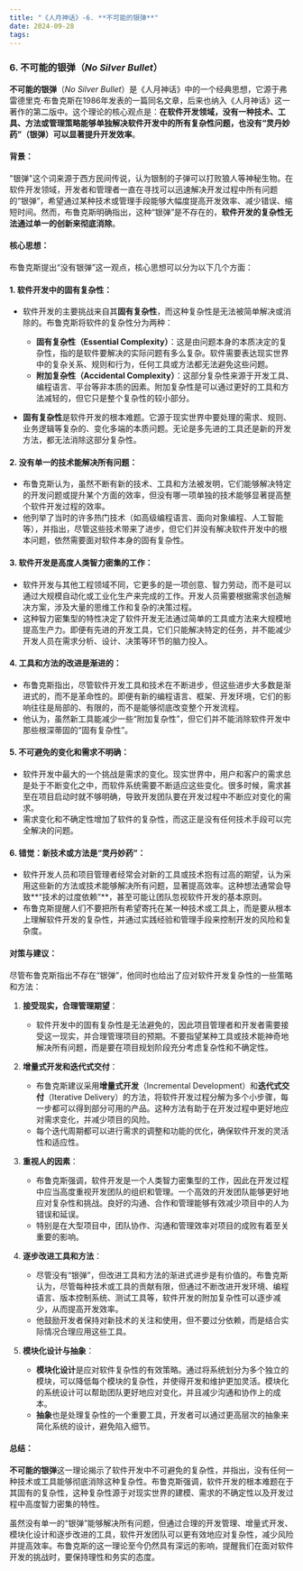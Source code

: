 ```yaml
---
title: "《人月神话》-6. **不可能的银弹**"
date: 2024-09-28
tags: 
---
```

### 6. **不可能的银弹**（*No Silver Bullet*）

**不可能的银弹**（*No Silver Bullet*）是《人月神话》中的一个经典思想，它源于弗雷德里克·布鲁克斯在1986年发表的一篇同名文章，后来也纳入《人月神话》这一著作的第二版中。这个理论的核心观点是：**在软件开发领域，没有一种技术、工具、方法或管理策略能够单独解决软件开发中的所有复杂性问题，也没有“灵丹妙药”（银弹）可以显著提升开发效率**。

#### 背景：
"银弹"这个词来源于西方民间传说，认为银制的子弹可以打败狼人等神秘生物。在软件开发领域，开发者和管理者一直在寻找可以迅速解决开发过程中所有问题的“银弹”，希望通过某种技术或管理手段能够大幅度提高开发效率、减少错误、缩短时间。然而，布鲁克斯明确指出，这种“银弹”是不存在的，**软件开发的复杂性无法通过单一的创新来彻底消除**。

#### 核心思想：
布鲁克斯提出“没有银弹”这一观点，核心思想可以分为以下几个方面：

#### 1. **软件开发中的固有复杂性**：
   - 软件开发的主要挑战来自其**固有复杂性**，而这种复杂性是无法被简单解决或消除的。布鲁克斯将软件的复杂性分为两种：
     - **固有复杂性（Essential Complexity）**：这是由问题本身的本质决定的复杂性，指的是软件要解决的实际问题有多么复杂。软件需要表达现实世界中的复杂关系、规则和行为，任何工具或方法都无法避免这些问题。
     - **附加复杂性（Accidental Complexity）**：这部分复杂性来源于开发工具、编程语言、平台等非本质的因素。附加复杂性是可以通过更好的工具和方法减轻的，但它只是整个复杂性的较小部分。

   - **固有复杂性**是软件开发的根本难题。它源于现实世界中要处理的需求、规则、业务逻辑等复杂的、变化多端的本质问题。无论是多先进的工具还是新的开发方法，都无法消除这部分复杂性。

#### 2. **没有单一的技术能解决所有问题**：
   - 布鲁克斯认为，虽然不断有新的技术、工具和方法被发明，它们能够解决特定的开发问题或提升某个方面的效率，但没有哪一项单独的技术能够显著提高整个软件开发过程的效率。
   - 他列举了当时的许多热门技术（如高级编程语言、面向对象编程、人工智能等），并指出，尽管这些技术带来了进步，但它们并没有解决软件开发中的根本问题，依然需要面对软件本身的固有复杂性。

#### 3. **软件开发是高度人类智力密集的工作**：
   - 软件开发与其他工程领域不同，它更多的是一项创意、智力劳动，而不是可以通过大规模自动化或工业化生产来完成的工作。开发人员需要根据需求创造解决方案，涉及大量的思维工作和复杂的决策过程。
   - 这种智力密集型的特性决定了软件开发无法通过简单的工具或方法来大规模地提高生产力。即便有先进的开发工具，它们只能解决特定的任务，并不能减少开发人员在需求分析、设计、决策等环节的脑力投入。

#### 4. **工具和方法的改进是渐进的**：
   - 布鲁克斯指出，尽管软件开发工具和技术在不断进步，但这些进步大多数是渐进式的，而不是革命性的。即便有新的编程语言、框架、开发环境，它们的影响往往是局部的、有限的，而不是能够彻底改变整个开发流程。
   - 他认为，虽然新工具能减少一些“附加复杂性”，但它们并不能消除软件开发中那些根深蒂固的“固有复杂性”。

#### 5. **不可避免的变化和需求不明确**：
   - 软件开发中最大的一个挑战是需求的变化。现实世界中，用户和客户的需求总是处于不断变化之中，而软件系统需要不断适应这些变化。很多时候，需求甚至在项目启动时就不够明确，导致开发团队要在开发过程中不断应对变化的需求。
   - 需求变化和不确定性增加了软件的复杂性，而这正是没有任何技术手段可以完全解决的问题。

#### 6. **错觉：新技术或方法是“灵丹妙药”**：
   - 软件开发人员和项目管理者经常会对新的工具或技术抱有过高的期望，认为采用这些新的方法或技术能够解决所有问题，显著提高效率。这种想法通常会导致**“技术的过度依赖”**，甚至可能让团队忽视软件开发的基本原则。
   - 布鲁克斯提醒人们不要把所有希望寄托在某一种技术或工具上，而是要从根本上理解软件开发的复杂性，并通过实践经验和管理手段来控制开发的风险和复杂度。

#### 对策与建议：
尽管布鲁克斯指出不存在“银弹”，他同时也给出了应对软件开发复杂性的一些策略和方法：

1. **接受现实，合理管理期望**：
   - 软件开发中的固有复杂性是无法避免的，因此项目管理者和开发者需要接受这一现实，并合理管理项目的预期。不要指望某种工具或技术能神奇地解决所有问题，而是要在项目规划阶段充分考虑复杂性和不确定性。

2. **增量式开发和迭代式交付**：
   - 布鲁克斯建议采用**增量式开发**（Incremental Development）和**迭代式交付**（Iterative Delivery）的方法，将软件开发过程分解为多个小步骤，每一步都可以得到部分可用的产品。这种方法有助于在开发过程中更好地应对需求变化，并减少项目的风险。
   - 每个迭代周期都可以进行需求的调整和功能的优化，确保软件开发的灵活性和适应性。

3. **重视人的因素**：
   - 布鲁克斯强调，软件开发是一个人类智力密集型的工作，因此在开发过程中应当高度重视开发团队的组织和管理。一个高效的开发团队能够更好地应对复杂性和挑战。良好的沟通、合作和管理能够有效减少项目中的人为错误和延误。
   - 特别是在大型项目中，团队协作、沟通和管理效率对项目的成败有着至关重要的影响。

4. **逐步改进工具和方法**：
   - 尽管没有“银弹”，但改进工具和方法的渐进式进步是有价值的。布鲁克斯认为，尽管每种技术或工具的贡献有限，但通过不断改进开发环境、编程语言、版本控制系统、测试工具等，软件开发的附加复杂性可以逐步减少，从而提高开发效率。
   - 他鼓励开发者保持对新技术的关注和使用，但不要过分依赖，而是结合实际情况合理应用这些工具。

5. **模块化设计与抽象**：
   - **模块化设计**是应对软件复杂性的有效策略。通过将系统划分为多个独立的模块，可以降低每个模块的复杂性，并使得开发和维护更加灵活。模块化的系统设计可以帮助团队更好地应对变化，并且减少沟通和协作上的成本。
   - **抽象**也是处理复杂性的一个重要工具，开发者可以通过更高层次的抽象来简化系统的设计，避免陷入细节。

#### 总结：
**不可能的银弹**这一理论揭示了软件开发中不可避免的复杂性，并指出，没有任何一种技术或工具能够彻底消除这种复杂性。布鲁克斯强调，软件开发的根本难题在于其固有的复杂性，这种复杂性源于对现实世界的建模、需求的不确定性以及开发过程中高度智力密集的特性。

虽然没有单一的“银弹”能够解决所有问题，但通过合理的开发管理、增量式开发、模块化设计和逐步改进的工具，软件开发团队可以更有效地应对复杂性，减少风险并提高效率。布鲁克斯的这一理论至今仍然具有深远的影响，提醒我们在面对软件开发的挑战时，要保持理性和务实的态度。